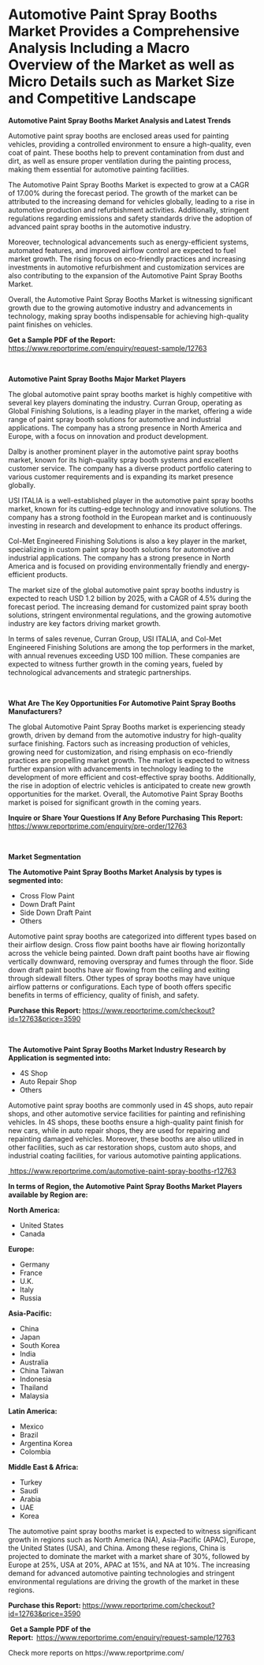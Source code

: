 <p><h1>Automotive Paint Spray Booths Market Provides a Comprehensive Analysis Including a Macro Overview of the Market as well as Micro Details such as Market Size and Competitive Landscape</h1></p><p><strong>Automotive Paint Spray Booths Market Analysis and Latest Trends</strong></p>
<p><p>Automotive paint spray booths are enclosed areas used for painting vehicles, providing a controlled environment to ensure a high-quality, even coat of paint. These booths help to prevent contamination from dust and dirt, as well as ensure proper ventilation during the painting process, making them essential for automotive painting facilities.</p><p>The Automotive Paint Spray Booths Market is expected to grow at a CAGR of 17.00% during the forecast period. The growth of the market can be attributed to the increasing demand for vehicles globally, leading to a rise in automotive production and refurbishment activities. Additionally, stringent regulations regarding emissions and safety standards drive the adoption of advanced paint spray booths in the automotive industry.</p><p>Moreover, technological advancements such as energy-efficient systems, automated features, and improved airflow control are expected to fuel market growth. The rising focus on eco-friendly practices and increasing investments in automotive refurbishment and customization services are also contributing to the expansion of the Automotive Paint Spray Booths Market.</p><p>Overall, the Automotive Paint Spray Booths Market is witnessing significant growth due to the growing automotive industry and advancements in technology, making spray booths indispensable for achieving high-quality paint finishes on vehicles.</p></p>
<p><strong>Get a Sample PDF of the Report:&nbsp;</strong> <a href="https://www.reportprime.com/enquiry/request-sample/12763">https://www.reportprime.com/enquiry/request-sample/12763</a></p>
<p>&nbsp;</p>
<p><strong>Automotive Paint Spray Booths Major Market Players</strong></p>
<p><p>The global automotive paint spray booths market is highly competitive with several key players dominating the industry. Curran Group, operating as Global Finishing Solutions, is a leading player in the market, offering a wide range of paint spray booth solutions for automotive and industrial applications. The company has a strong presence in North America and Europe, with a focus on innovation and product development.</p><p>Dalby is another prominent player in the automotive paint spray booths market, known for its high-quality spray booth systems and excellent customer service. The company has a diverse product portfolio catering to various customer requirements and is expanding its market presence globally.</p><p>USI ITALIA is a well-established player in the automotive paint spray booths market, known for its cutting-edge technology and innovative solutions. The company has a strong foothold in the European market and is continuously investing in research and development to enhance its product offerings.</p><p>Col-Met Engineered Finishing Solutions is also a key player in the market, specializing in custom paint spray booth solutions for automotive and industrial applications. The company has a strong presence in North America and is focused on providing environmentally friendly and energy-efficient products.</p><p>The market size of the global automotive paint spray booths industry is expected to reach USD 1.2 billion by 2025, with a CAGR of 4.5% during the forecast period. The increasing demand for customized paint spray booth solutions, stringent environmental regulations, and the growing automotive industry are key factors driving market growth.</p><p>In terms of sales revenue, Curran Group, USI ITALIA, and Col-Met Engineered Finishing Solutions are among the top performers in the market, with annual revenues exceeding USD 100 million. These companies are expected to witness further growth in the coming years, fueled by technological advancements and strategic partnerships.</p></p>
<p>&nbsp;</p>
<p><strong>What Are The Key Opportunities For Automotive Paint Spray Booths Manufacturers?</strong></p>
<p><p>The global Automotive Paint Spray Booths market is experiencing steady growth, driven by demand from the automotive industry for high-quality surface finishing. Factors such as increasing production of vehicles, growing need for customization, and rising emphasis on eco-friendly practices are propelling market growth. The market is expected to witness further expansion with advancements in technology leading to the development of more efficient and cost-effective spray booths. Additionally, the rise in adoption of electric vehicles is anticipated to create new growth opportunities for the market. Overall, the Automotive Paint Spray Booths market is poised for significant growth in the coming years.</p></p>
<p><strong>Inquire or Share Your Questions If Any Before Purchasing This Report:</strong> <a href="https://www.reportprime.com/enquiry/pre-order/12763">https://www.reportprime.com/enquiry/pre-order/12763</a></p>
<p>&nbsp;</p>
<p><strong>Market Segmentation</strong></p>
<p><strong>The Automotive Paint Spray Booths Market Analysis by types is segmented into:</strong></p>
<p><ul><li>Cross Flow Paint</li><li>Down Draft Paint</li><li>Side Down Draft Paint</li><li>Others</li></ul></p>
<p><p>Automotive paint spray booths are categorized into different types based on their airflow design. Cross flow paint booths have air flowing horizontally across the vehicle being painted. Down draft paint booths have air flowing vertically downward, removing overspray and fumes through the floor. Side down draft paint booths have air flowing from the ceiling and exiting through sidewall filters. Other types of spray booths may have unique airflow patterns or configurations. Each type of booth offers specific benefits in terms of efficiency, quality of finish, and safety.</p></p>
<p><strong>Purchase this Report:&nbsp;</strong><a href="https://www.reportprime.com/checkout?id=12763&price=3590">https://www.reportprime.com/checkout?id=12763&price=3590</a></p>
<p>&nbsp;</p>
<p><strong>The Automotive Paint Spray Booths Market Industry Research by Application is segmented into:</strong></p>
<p><ul><li>4S Shop</li><li>Auto Repair Shop</li><li>Others</li></ul></p>
<p><p>Automotive paint spray booths are commonly used in 4S shops, auto repair shops, and other automotive service facilities for painting and refinishing vehicles. In 4S shops, these booths ensure a high-quality paint finish for new cars, while in auto repair shops, they are used for repairing and repainting damaged vehicles. Moreover, these booths are also utilized in other facilities, such as car restoration shops, custom auto shops, and industrial coating facilities, for various automotive painting applications.</p></p>
<p><a href="https://www.reportprime.com/automotive-paint-spray-booths-r12763">&nbsp;https://www.reportprime.com/automotive-paint-spray-booths-r12763</a></p>
<p><strong>In terms of Region, the Automotive Paint Spray Booths Market Players available by Region are:</strong></p>
<p>
    <p> <strong> North America: </strong>
        <ul>
            <li>United States</li>
            <li>Canada</li>
        </ul>
        </p> 
    <p> <strong> Europe: </strong>
        <ul>
            <li>Germany</li>
            <li>France</li>
            <li>U.K.</li>
            <li>Italy</li>
            <li>Russia</li>
        </ul>
        </p> 
    <p> <strong> Asia-Pacific: </strong>
        <ul>
            <li>China</li>
            <li>Japan</li>
            <li>South Korea</li>
            <li>India</li>
            <li>Australia</li>
            <li>China Taiwan</li>
            <li>Indonesia</li>
            <li>Thailand</li>
            <li>Malaysia</li>
        </ul>
        </p> 
    <p> <strong> Latin America: </strong>
        <ul>
            <li>Mexico</li>
            <li>Brazil</li>
            <li>Argentina Korea</li>
            <li>Colombia</li>
        </ul>
        </p> 
    <p> <strong> Middle East & Africa: </strong>
        <ul>
            <li>Turkey</li>
            <li>Saudi</li>
            <li>Arabia</li>
            <li>UAE</li>
            <li>Korea</li>
        </ul>
    </p>
    </p>
<p><p>The automotive paint spray booths market is expected to witness significant growth in regions such as North America (NA), Asia-Pacific (APAC), Europe, the United States (USA), and China. Among these regions, China is projected to dominate the market with a market share of 30%, followed by Europe at 25%, USA at 20%, APAC at 15%, and NA at 10%. The increasing demand for advanced automotive painting technologies and stringent environmental regulations are driving the growth of the market in these regions.</p></p>
<p><strong>Purchase this Report: </strong><a href="https://www.reportprime.com/checkout?id=12763&price=3590">https://www.reportprime.com/checkout?id=12763&price=3590</a></p>
<p>&nbsp;<strong>Get a Sample PDF of the Report:&nbsp;&nbsp;</strong><a href="https://www.reportprime.com/enquiry/request-sample/12763">https://www.reportprime.com/enquiry/request-sample/12763</a></p>
<p><strong></strong></p>
<p>Check more reports on https://www.reportprime.com/</p>